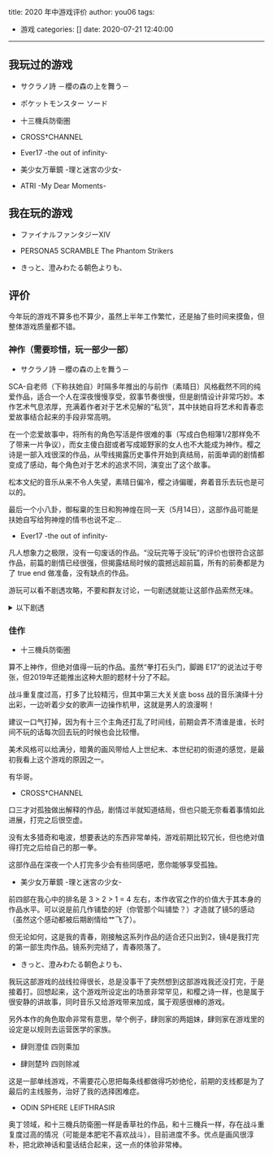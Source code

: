 title: 2020 年中游戏评价
author: you06
tags:
  - 游戏
categories: []
date: 2020-07-21 12:40:00
---
## 我玩过的游戏

* サクラノ詩 －櫻の森の上を舞う－

* ポケットモンスター ソード

* 十三機兵防衛圏

* CROSS†CHANNEL

* Ever17 -the out of infinity-

* 美少女万華鏡 -理と迷宮の少女-

* ATRI -My Dear Moments-

## 我在玩的游戏

* ファイナルファンタジーⅩⅣ

* PERSONA5 SCRAMBLE The Phantom Strikers

* きっと、澄みわたる朝色よりも、

## 评价

今年玩的游戏不算多也不算少，虽然上半年工作繁忙，还是抽了些时间来摸鱼，但整体游戏质量都不错。

### 神作（需要珍惜，玩一部少一部）

* サクラノ詩 －櫻の森の上を舞う－

SCA-自老师（下称扶她自）时隔多年推出的与前作（素晴日）风格截然不同的纯爱作品，适合一个人在深夜慢慢享受，叙事节奏很慢，但是剧情设计非常巧妙。本作艺术气息浓厚，充满着作者对于艺术见解的“私货”，其中扶她自将艺术和青春恋爱故事结合起来的手段非常高明。

在一个恋爱故事中，将所有的角色写活是件很难的事（写成白色相簿1/2那样免不了带来一片争议），而女主傻白甜或者写成姬野家的女人也不大能成为神作。樱之诗是一部入戏很深的作品，从雫线揭露历史事件开始到真结局，前面单调的剧情都变成了感动，每个角色对于艺术的追求不同，演变出了这个故事。

松本文纪的音乐从来不令人失望，素晴日偏冷，樱之诗偏暖，奔着音乐去玩也是可以的。

最后一个小八卦，御桜稟的生日和狗神煌在同一天（5月14日），这部作品可能是扶她自写给狗神煌的情书也说不定...

* Ever17 -the out of infinity-

凡人想象力之极限，没有一句废话的作品。“没玩完等于没玩”的评价也很符合这部作品，前篇的剧情已经很强，但揭露结局时候的震撼远超前篇，所有的前奏都是为了 true end 做准备，没有缺点的作品。

游玩可以看不剧透攻略，不要和群友讨论，一句剧透就能让这部作品索然无味。

<details>
<summary>以下剧透</summary>

本作把障眼法运用到了极致，先前玩过素晴日，我以为少年和武视点只是观看视角不同所带来的差异，沙罗和可可像是若槻姐妹般的幻视区别。

八百比丘尼的故事给我的印象最深，初玩到这段的时候以为就是一些无所谓的剧情，打完之后恍然大悟。

可可所看见的第三视点带来了不少悬疑元素，配合那个跳动的生命数量，前期想破脑袋。

每条线都带来了不少情报，虽然是分支线路，但是结局给人的感觉又像是单线一样，这些不同时间轴的分支所带来的情报拼凑在一起，完成了一块立体的拼图。

</details>

### 佳作

* 十三機兵防衛圏

算不上神作，但绝对值得一玩的作品。虽然“拳打石头门，脚踢 E17”的说法过于夸张，但2019年还能推出这种大胆的题材十分了不起。

战斗重复度过高，打多了比较精污，但其中第三大关关底 boss 战的音乐演绎十分出彩，一边听着少女的歌声一边操作机甲，这就是男人的浪漫啊！

建议一口气打掉，因为有十三个主角还打乱了时间线，前期会弄不清谁是谁，长时间不玩的话每次回去玩的时候也会比较懵。

美术风格可以给满分，暗黄的画风带给人上世纪末、本世纪初的街道的感觉，是最初我看上这个游戏的原因之一。

有华哥。

* CROSS†CHANNEL

口三才对孤独做出解释的作品，剧情过半就知道结局，但也只能无奈看着事情如此进展，打完之后很空虚。

没有太多猎奇和电波，想要表达的东西非常单纯，游戏前期比较冗长，但也绝对值得打完之后给自己的那一拳。

这部作品在深夜一个人打完多少会有些同感吧，愿你能够享受孤独。

* 美少女万華鏡 -理と迷宮の少女-

前四部在我心中的排名是 3 > 2 > 1 = 4 左右，本作收官之作的价值大于其本身的作品水平。可以说是前几作铺垫的好（你管那个叫铺垫？）才造就了镜5的感动（虽然这个感动都被后期剧情给艹飞了）。

但无论如何，这是我的青春，刚接触这系列作品的适合还只出到2，镜4是我打完的第一部生肉作品。镜系列完结了，青春陨落了。

* きっと、澄みわたる朝色よりも、

我玩这部游戏的战线拉得很长，总是没事干了突然想到这部游戏我还没打完，于是接着打。回想起来，这个游戏所设定出的场景非常罕见，和樱之诗一样，也是属于很安静的讲故事，同时音乐又给游戏带来加成，属于观感很棒的游戏。

另外本作的角色取命非常有意思，举个例子，肆则家的两姐妹，肆则家在游戏里的设定是以规则去运营医学的家族。

* 肆则澄佳 四则乘加

* 肆则楚玪 四则除减

这是一部单线游戏，不需要花心思把每条线都做得巧妙绝伦，前期的支线都是为了最后的主线服务，治好了我的选择困难症。

* ODIN SPHERE LEIFTHRASIR

奥丁领域，和十三機兵防衛圏一样是香草社的作品，和十三機兵一样，存在战斗重复度过高的情况（可能是本肥宅不喜欢战斗），目前进度不多。优点是画风很淳朴，把北欧神话和童话结合起来，这一点的体验非常棒。
